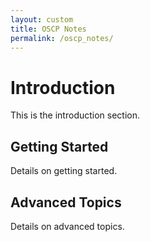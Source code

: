 ```yaml
---
layout: custom
title: OSCP Notes
permalink: /oscp_notes/
---
```


# Introduction

This is the introduction section.

## Getting Started

Details on getting started.

## Advanced Topics

Details on advanced topics.